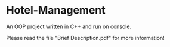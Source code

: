 # Hotel-Management

An OOP project written in C++ and run on console.

Please read the file "Brief Description.pdf" for more information!
